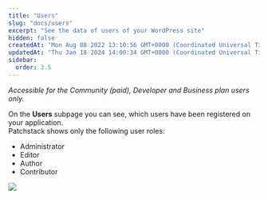 ```yaml
---
title: "Users"
slug: "docs/users"
excerpt: "See the data of users of your WordPress site"
hidden: false
createdAt: "Mon Aug 08 2022 13:10:56 GMT+0000 (Coordinated Universal Time)"
updatedAt: "Thu Jan 18 2024 14:00:34 GMT+0000 (Coordinated Universal Time)"
sidebar:
  order: 3.5
---
```

_Accessible for the Community (paid), Developer and Business plan users only._

On the **Users** subpage you can see, which users have been registered on your application.  
Patchstack shows only the following user roles:

<ul><li>
Administrator</li>
<li>Editor</li>
<li>Author</li>
<li>Contributor</li>
</ul>

![](@images/7e62c7d-patchstack_users.png)
